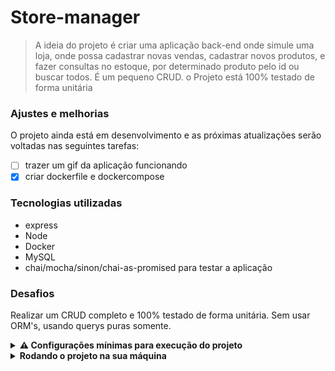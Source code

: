 # Store-manager

> A ideia do projeto é criar uma aplicação back-end onde simule uma loja, onde possa cadastrar novas vendas, cadastrar novos produtos, e fazer consultas no estoque, por determinado produto pelo id ou buscar todos. É um pequeno CRUD. o Projeto está 100% testado de forma unitária

### Ajustes e melhorias

O projeto ainda está em desenvolvimento e as próximas atualizações serão voltadas nas seguintes tarefas:

- [ ] trazer um gif da aplicação funcionando
- [x] criar dockerfile e dockercompose

### Tecnologias utilizadas

- express
- Node
- Docker
- MySQL
- chai/mocha/sinon/chai-as-promised para testar a aplicação


### Desafios

Realizar um CRUD completo e 100% testado de forma unitária. Sem usar ORM's, usando querys puras somente.

<details>
<summary><strong> ⚠️ Configurações mínimas para execução do projeto</strong></summary><br />

Na sua máquina você deve ter:

 - Sistema Operacional Distribuição Unix
 - Node versão 16
 - Docker
 - Docker-compose versão >=1.29.2

➡️ O `node` deve ter versão igual ou superior à `16.15.0 LTS`:
  - Para instalar o nvm, [acesse esse link](https://github.com/nvm-sh/nvm#installing-and-updating);
  - Rode os comandos abaixo para instalar a versão correta de `node` e usá-la:
    - `nvm install 16 --lts`
    - `nvm use 16`
    - `nvm alias default 16`

➡️ O`docker-compose` deve ter versão igual ou superior à`ˆ1.29.2`:
  * Use esse [link de referência para realizar a instalação corretamente no ubuntu](https://app.betrybe.com/course/back-end/docker/orquestrando-containers-com-docker-compose/6e8afaef-566a-47f2-9246-d3700db7a56a/conteudo/0006a231-1a10-48a2-ac82-9e03e205a231/instalacao/abe40727-6310-4ad8-bde6-fd1e919dadc0?use_case=side_bar);
  * Acesse o [link da documentação oficial com passos para desinstalar](https://docs.docker.com/compose/install/#uninstallation) caso necessário.

</details>

<details>
<summary><strong>Rodando o projeto na sua máquina</strong></summary><br />

 ```
 git clone git@github.com:Rafael-Friedel/Store-Manager-Back-End-.git
 ```
 
 
 ```
 cd Store-Manager-Back-End- && npm run compose:up
 ```

 ```
 docker start app_backend db
 ```
 
 Para conferir a aplicação back-end basta acessar no seu navegador:
 ```
 http://localhost:3001/
 ```
</details>
